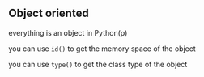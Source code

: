 ## Object oriented
everything is an object in Python(p)

you can use `id()` to get the memory space of the object

you can use `type()` to get the class type of the object

